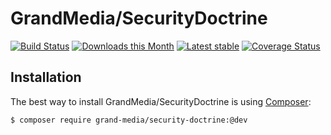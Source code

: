 GrandMedia/SecurityDoctrine
======

[![Build Status](https://travis-ci.org/GrandMedia/SecurityDoctrine.svg?branch=master)](https://travis-ci.org/GrandMedia/SecurityDoctrine)
[![Downloads this Month](https://img.shields.io/packagist/dm/grand-media/security-doctrine.svg)](https://packagist.org/packages/grand-media/security-doctrine)
[![Latest stable](https://img.shields.io/packagist/v/grand-media/security-doctrine.svg)](https://packagist.org/packages/grand-media/security-doctrine)
[![Coverage Status](https://coveralls.io/repos/github/GrandMedia/SecurityDoctrine/badge.svg?branch=master)](https://coveralls.io/github/GrandMedia/SecurityDoctrine?branch=master)

Installation
------------

The best way to install GrandMedia/SecurityDoctrine is using  [Composer](http://getcomposer.org/):

```sh
$ composer require grand-media/security-doctrine:@dev
```
